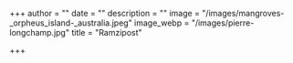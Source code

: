 +++
author = ""
date = ""
description = ""
image = "/images/mangroves-_orpheus_island-_australia.jpeg"
image_webp = "/images/pierre-longchamp.jpg"
title = "Ramzipost"

+++
